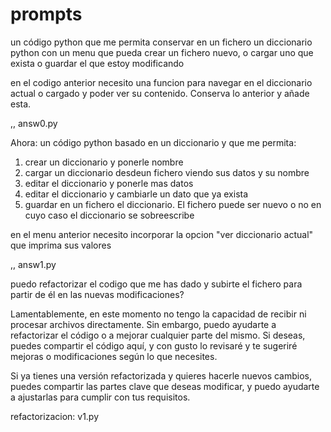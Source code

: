 # prompts

un código python que me permita conservar en un fichero un diccionario python con un menu que pueda crear un fichero nuevo, o cargar uno que exista o guardar el que estoy modificando


en el codigo anterior necesito una funcion para navegar en el diccionario actual o cargado y poder ver su contenido. Conserva lo anterior y añade esta.

,, answ0.py


Ahora:
un código python basado en un diccionario y que me permita:
1. crear un diccionario y ponerle nombre
2. cargar un diccionario desdeun fichero viendo sus datos y su nombre
3. editar el diccionario y ponerle mas datos
4. editar el diccionario y cambiarle un dato que ya exista
5. guardar en un fichero el diccionario. El fichero puede ser nuevo o no en cuyo caso el diccionario se sobreescribe

en el menu anterior necesito incorporar la opcion "ver diccionario actual" que imprima sus valores

,, answ1.py

puedo refactorizar el codigo que me has dado y subirte el fichero para partir de él en las nuevas modificaciones?

Lamentablemente, en este momento no tengo la capacidad de recibir ni procesar archivos directamente. Sin embargo, puedo ayudarte a refactorizar el código o a mejorar cualquier parte del mismo. Si deseas, puedes compartir el código aquí, y con gusto lo revisaré y te sugeriré mejoras o modificaciones según lo que necesites.

Si ya tienes una versión refactorizada y quieres hacerle nuevos cambios, puedes compartir las partes clave que deseas modificar, y puedo ayudarte a ajustarlas para cumplir con tus requisitos.


refactorizacion: v1.py

